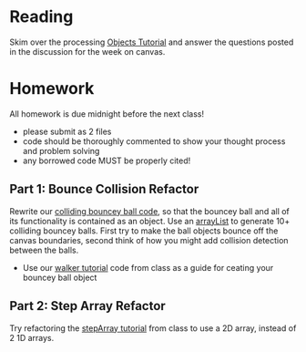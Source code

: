 # Reading
Skim over the processing [Objects Tutorial](https://processing.org/tutorials/objects/) and answer the questions posted in the discussion for the week on canvas.

# Homework
All homework is due midnight before the next class!
- please submit as 2 files
- code should be thoroughly commented to show your thought process and problem solving
- any borrowed code MUST be properly cited!

## Part 1: Bounce Collision Refactor
Rewrite our [colliding bouncey ball code](https://github.com/Code1-SecB/Code_1_FA18/blob/master/week-06/classwork/w6_03_bounceCollision/w6_03_bounceCollision.pde), so that the bouncey ball and all of its functionality is contained as an object. Use an [arrayList](https://processing.org/reference/ArrayList.html) to generate 10+ colliding bouncey balls. First try to make the ball objects bounce off the canvas boundaries, second think of how you might add collision detection between the balls.
  - Use our [walker tutorial](https://github.com/Code1-SecB/Code_1_FA18/tree/master/week-11/classwork/walkerTutorial) code from class as a guide for ceating your bouncey ball object
## Part 2: Step Array Refactor
Try refactoring the [stepArray tutorial](https://github.com/Code1-SecB/Code_1_FA18/blob/master/week-11/classwork/stepArray/stepArray.pde) from class to use a 2D array, instead of 2 1D arrays.

